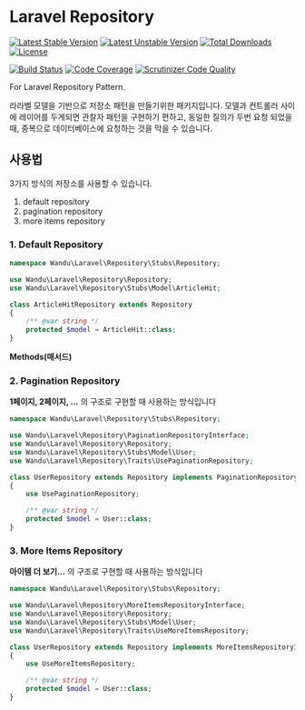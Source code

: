 Laravel Repository
===

[![Latest Stable Version](https://poser.pugx.org/wandu/laravel-repository/v/stable.svg)](https://packagist.org/packages/wandu/laravel-repository)
[![Latest Unstable Version](https://poser.pugx.org/wandu/laravel-repository/v/unstable.svg)](https://packagist.org/packages/wandu/laravel-repository)
[![Total Downloads](https://poser.pugx.org/wandu/laravel-repository/downloads.svg)](https://packagist.org/packages/wandu/laravel-repository)
[![License](https://poser.pugx.org/wandu/laravel-repository/license.svg)](https://packagist.org/packages/wandu/laravel-repository)

[![Build Status](https://img.shields.io/travis/Wandu/LaravelRepository/master.svg)](https://travis-ci.org/Wandu/LaravelRepository)
[![Code Coverage](https://scrutinizer-ci.com/g/Wandu/LaravelRepository/badges/coverage.png?b=master)](https://scrutinizer-ci.com/g/Wandu/LaravelRepository/?branch=master)
[![Scrutinizer Code Quality](https://scrutinizer-ci.com/g/Wandu/LaravelRepository/badges/quality-score.png?b=master)](https://scrutinizer-ci.com/g/Wandu/LaravelRepository/?branch=master)

For Laravel Repository Pattern.

라라벨 모델을 기반으로 저장소 패턴을 만들기위한 패키지입니다. 모델과 컨트롤러 사이에 레이어를 두게되면 관찰자 패턴을 구현하기
편하고, 동일한 질의가 두번 요청 되었을 때, 중복으로 데이터베이스에 요청하는 것을 막을 수 있습니다.

## 사용법

3가지 방식의 저장소를 사용할 수 있습니다.

1. default repository
1. pagination repository
1. more items repository

### 1. Default Repository

```php
namespace Wandu\Laravel\Repository\Stubs\Repository;

use Wandu\Laravel\Repository\Repository;
use Wandu\Laravel\Repository\Stubs\Model\ArticleHit;

class ArticleHitRepository extends Repository
{
    /** @var string */
    protected $model = ArticleHit::class;
}
```

**Methods(매서드)**




### 2. Pagination Repository

**1페이지, 2페이지, ...** 의 구조로 구현할 때 사용하는 방식입니다

```php
namespace Wandu\Laravel\Repository\Stubs\Repository;

use Wandu\Laravel\Repository\PaginationRepositoryInterface;
use Wandu\Laravel\Repository\Repository;
use Wandu\Laravel\Repository\Stubs\Model\User;
use Wandu\Laravel\Repository\Traits\UsePaginationRepository;

class UserRepository extends Repository implements PaginationRepositoryInterface
{
    use UsePaginationRepository;

    /** @var string */
    protected $model = User::class;
}
```

### 3. More Items Repository

**아이템 더 보기...** 의 구조로 구현할 때 사용하는 방식입니다

```php
namespace Wandu\Laravel\Repository\Stubs\Repository;

use Wandu\Laravel\Repository\MoreItemsRepositoryInterface;
use Wandu\Laravel\Repository\Repository;
use Wandu\Laravel\Repository\Stubs\Model\User;
use Wandu\Laravel\Repository\Traits\UseMoreItemsRepository;

class UserRepository extends Repository implements MoreItemsRepositoryInterface
{
    use UseMoreItemsRepository;

    /** @var string */
    protected $model = User::class;
}
```
